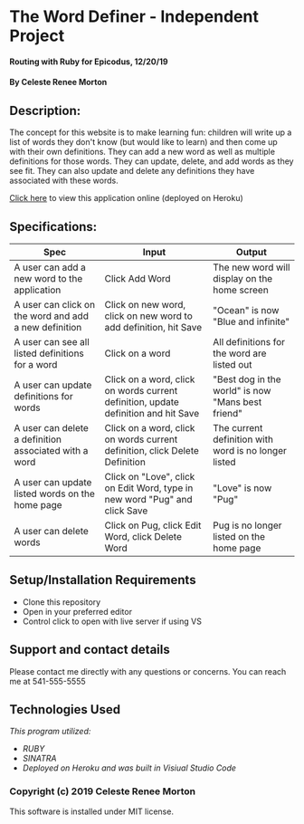 # The Word Definer - Independent Project
#### Routing with Ruby for Epicodus, 12/20/19
#### By Celeste Renee Morton
## Description:
The concept for this website is to make learning fun: children will write up a list of words they don't know (but would like to learn) and then come up with their own definitions. They can add a new word as well as multiple definitions for those words. They can update, delete, and add words as they see fit. They can also update and delete any definitions they have associated with these words. 

[Click here](https://murmuring-bastion-13528.herokuapp.com/) to view this application online (deployed on Heroku)
## Specifications:

|Spec|Input|Output|
|-|-|-|
|A user can add a new word to the application|Click Add Word|The new word will display on the home screen|
|A user can click on the word and add a new definition|Click on new word, click on new word to add definition, hit Save|"Ocean" is now "Blue and infinite"|
|A user can see all listed definitions for a word|Click on a word|All definitions for the word are listed out|
|A user can update definitions for words|Click on a word, click on words current definition, update definition and hit Save|"Best dog in the world" is now "Mans best friend"|
|A user can delete a definition associated with a word|Click on a word, click on words current definition, click Delete Definition|The current definition with word is no longer listed|
|A user can update listed words on the home page|Click on "Love", click on Edit Word, type in new word "Pug" and click Save|"Love" is now "Pug"|
|A user can delete words|Click on Pug, click Edit Word, click Delete Word|Pug is no longer listed on the home page|

## Setup/Installation Requirements
* Clone this repository
* Open in your preferred editor
* Control click to open with live server if using VS
## Support and contact details
Please contact me directly with any questions or concerns. You can reach me at 541-555-5555
## Technologies Used
_This program utilized:_
* _RUBY_
* _SINATRA_
* _Deployed on Heroku_
_and was built in Visiual Studio Code_
### Copyright (c) 2019 Celeste Renee Morton
This software is installed under MIT license.